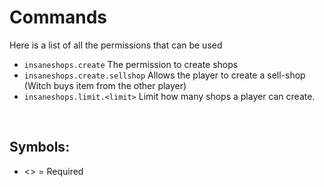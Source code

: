 # Commands
Here is a list of all the permissions that can be used
<br>

* ``insaneshops.create``
  The permission to create shops
* ``insaneshops.create.sellshop``
  Allows the player to create a sell-shop (Witch buys item from the other player)
* ``insaneshops.limit.<limit>``
  Limit how many shops a player can create.
<br>

## Symbols:
 - <> = Required
